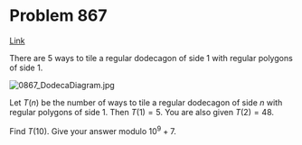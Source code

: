 # Problem 867

[Link](https://projecteuler.net/problem=867)

There are $5$ ways to tile a regular dodecagon of side $1$ with regular polygons of side $1$.

![0867_DodecaDiagram.jpg](resources/images/0867_DodecaDiagram.jpg?1700512497)

Let $T(n)$ be the number of ways to tile a regular dodecagon of side $n$ with regular polygons of side $1$. Then $T(1) = 5$. You are also given $T(2) = 48$.

Find $T(10)$. Give your answer modulo $10^9+7$.
